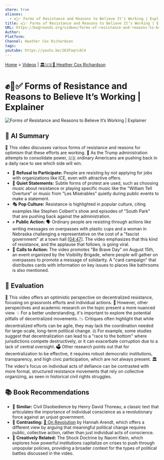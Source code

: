 ```yaml
---
share: true
aliases:
  - ✊📢✅ Forms of Resistance and Reasons to Believe It’s Working | Explainer
title: ✊📢✅ Forms of Resistance and Reasons to Believe It’s Working | Explainer
URL: https://bagrounds.org/videos/forms-of-resistance-and-reasons-to-believe-its-working-explainer
Author: 
Platform: 
Channel: Heather Cox Richardson
tags: 
youtube: https://youtu.be/263FaqrL6C4
---
```

[Home](../index.md) > [Videos](./index.md) | [🏛️🇺🇸📖 Heather Cox Richardson](../people/heather-cox-richardson.md)  
# ✊📢✅ Forms of Resistance and Reasons to Believe It’s Working | Explainer  
![Forms of Resistance and Reasons to Believe It’s Working | Explainer](https://youtu.be/263FaqrL6C4)  
  
## 🤖 AI Summary  
🌰 This video discusses various forms of resistance and reasons for optimism that these efforts are working. 🗽 As the Trump administration attempts to consolidate power, 🇺🇸 ordinary Americans are pushing back in a daily race to see which side will win.  
  
* 🚫 **Refusal to Participate:** People are resisting by not applying for jobs with organizations like ICE, even with attractive offers.  
* 🤫 **Quiet Statements:** Subtle forms of protest are used, such as choosing music about resistance or playing specific music like the "William Tell Overture" or music from "Les Misérables" quietly during public events to make a statement.  
* 🎭 **Pop Culture:** Resistance is highlighted in popular culture, citing examples like Stephen Colbert's show and episodes of "South Park" that are pushing back against the administration.  
* ✊ **Public Action:** 🗣️ Ordinary people are resisting through actions like writing messages on overpasses with plastic cups and a woman in Nebraska challenging a representative on the cost of a "fascist government" at a town hall \[[04:47](http://www.youtube.com/watch?v=263FaqrL6C4&t=287)]. The video emphasizes that this kind of resistance, and the applause that follows, is going viral.  
* 📢 **Calls to Action:** The video promotes "Be Brave Day" on August 15th, an event organized by the Visibility Brigade, where people will gather on overpasses to promote a message of solidarity. A "card campaign" that distributes cards with information on key issues to places like bathrooms is also mentioned.  
  
## 🤔 Evaluation  
🤝 This video offers an optimistic perspective on decentralized resistance, focusing on grassroots efforts and individual actions. 🧐 However, other perspectives and academic research on the topic present a more nuanced view. 💡 For a better understanding, it's important to explore the potential pitfalls of decentralized movements. 📉 Critiques often highlight that while decentralized efforts can be agile, they may lack the coordination needed for large-scale, long-term political change. ⚖️ For example, some studies suggest that decentralization can lead to a "race to the bottom" where jurisdictions compete destructively, or it can exacerbate corruption due to a lack of central oversight. 🗳️ Other research points out that for decentralization to be effective, it requires robust democratic institutions, transparency, and high civic participation, which are not always present. 🏛️ The video's focus on individual acts of defiance can be contrasted with more formal, structured resistance movements that rely on collective organizing, as seen in historical civil rights struggles.  
  
## 📚 Book Recommendations  
* 📖 **Similar:** Civil Disobedience by Henry David Thoreau, a classic text that articulates the importance of individual conscience as a revolutionary force against an unjust government.  
* 📖 **Contrasting:** [🔄 On Revolution](../books/on-revolution.md) by Hannah Arendt, which offers a different view by arguing that meaningful political change requires public, collective action, rather than just individual acts of conscience.  
* 📖 **Creatively Related:** The Shock Doctrine by Naomi Klein, which explores how powerful institutions capitalize on crises to push through unpopular policies, providing a broader context for the types of political battles discussed in the video.